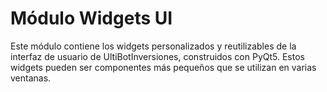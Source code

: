 # Módulo Widgets UI

Este módulo contiene los widgets personalizados y reutilizables de la interfaz de usuario de UltiBotInversiones, construidos con PyQt5. Estos widgets pueden ser componentes más pequeños que se utilizan en varias ventanas.
